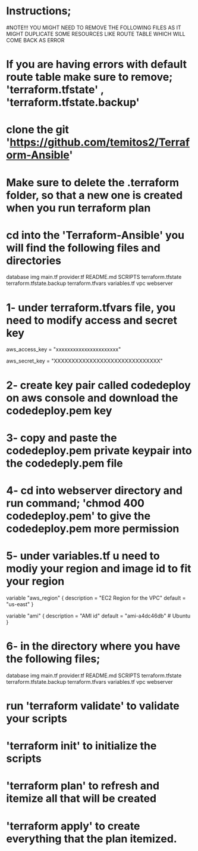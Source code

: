 # Instructions;

#NOTE!!! YOU MIGHT NEED TO REMOVE THE FOLLOWING FILES AS IT MIGHT DUPLICATE SOME RESOURCES LIKE ROUTE TABLE WHICH WILL COME BACK AS ERROR
# If you are having errors with default route table make sure to remove;  'terraform.tfstate' ,  'terraform.tfstate.backup'

# clone the git 'https://github.com/temitos2/Terraform-Ansible'

# Make sure to delete the .terraform folder, so that a new one is created when you run terraform plan

# cd into the 'Terraform-Ansible' you will find the following files and directories

database  img  main.tf  provider.tf  README.md  SCRIPTS  terraform.tfstate  terraform.tfstate.backup  terraform.tfvars  variables.tf  vpc  webserver

# 1- under terraform.tfvars file, you need to modify access and secret key 
aws_access_key = "xxxxxxxxxxxxxxxxxxxxxx"

aws_secret_key = "XXXXXXXXXXXXXXXXXXXXXXXXXXXXXX"


# 2- create key pair called codedeploy on aws console and download the codedeploy.pem key
# 3- copy and paste the codedeploy.pem  private keypair into the codedeply.pem file
# 4- cd into webserver directory and run command; 'chmod 400 codedeploy.pem' to give the codedeploy.pem more permission

# 5- under variables.tf u need to modiy your region and image id to fit your region
variable "aws_region" {
  description = "EC2 Region for the VPC"
  default     = "us-east"
}

variable "ami" {
  description = "AMI id"
  default     = "ami-a4dc46db" # Ubuntu
}

# 6- in the directory where you have the following files;

database  img  main.tf  provider.tf  README.md  SCRIPTS  terraform.tfstate  terraform.tfstate.backup  terraform.tfvars  variables.tf  vpc  webserver

# run 'terraform validate' to validate your scripts 
#     'terraform init' to initialize the scripts
#     'terraform plan' to refresh and itemize all that will be created
#     'terraform apply' to create everything that the plan itemized.
# 

